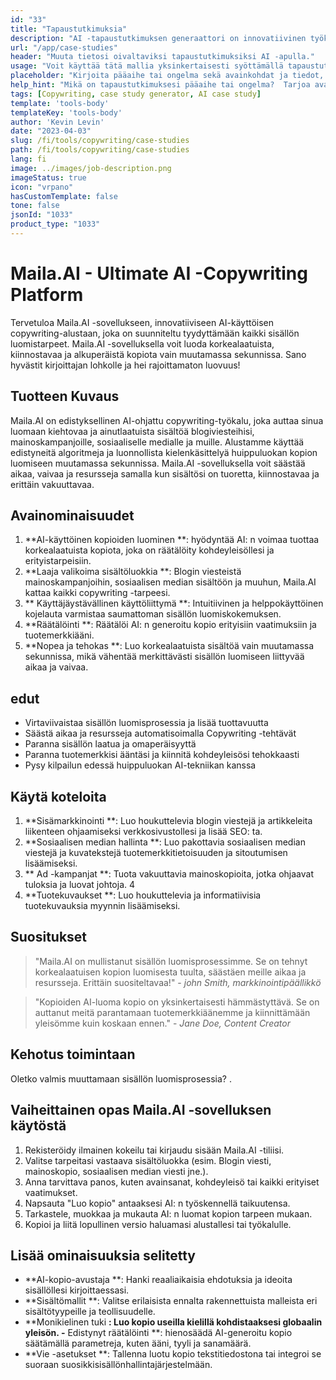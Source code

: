 ```yaml
---
id: "33"
title: "Tapaustutkimuksia"
description: "AI -tapaustutkimuksen generaattori on innovatiivinen työkalu, joka hyödyntää keinotekoista älykkyyttä houkuttelevien tapaustutkimusten luomiseen.  Tämä tehokas työkalu auttaa sinua luomaan hyvin jäsenneltyjä, kiinnostavia ja informatiivisia tapaustutkimuksia, jotka perustuvat toimitetuihin tietoihin ja avainkohtiin, mikä säästää aikaa ja vaivaa prosessissa."
url: "/app/case-studies"
header: "Muuta tietosi oivaltaviksi tapaustutkimuksiksi AI -apulla."
usage: "Voit käyttää tätä mallia yksinkertaisesti syöttämällä tapaustutkimuksen pääaihe, avainkohdat ja kaikki asiaankuuluvat tiedot tai tilastot.  Tämä työkalu tuottaa sitten hyvin jäsennellyn, kiehtovan ja informatiivisen tapaustutkimuksen panoksesi perusteella."
placeholder: "Kirjoita pääaihe tai ongelma sekä avainkohdat ja tiedot, jotka haluat sisällyttää tapaustutkimukseen, esimerkiksi: \ n \ nmain Aihe: Asiakastyytyväisyyden parantaminen vähittäiskaupassa \ n \ nkey -pisteet: \ n \ n1.  Asiakkaiden kipupisteiden tunnistaminen \ N2.  Tehokkaiden ratkaisujen toteuttaminen \ N3.  Muutosten vaikutuksen arviointi \ n \ ndata: keskimääräisen asiakastyytyväisyysluokituksen nousu 3,5: een 4,2 \ n \ nkeywords: vähittäiskauppa, asiakastyytyväisyys, parannus"
help_hint: "Mikä on tapaustutkimuksesi pääaihe tai ongelma?  Tarjoa avainkohdat, tiedot tai tilastot, jotka haluat sisällyttää, ja luomme kattavan tapaustutkimuksen panoksesi perusteella."
tags: [Copywriting, case study generator, AI case study]
template: 'tools-body'
templateKey: 'tools-body'
author: 'Kevin Levin'
date: "2023-04-03"
slug: /fi/tools/copywriting/case-studies
path: /fi/tools/copywriting/case-studies
lang: fi
image: ../images/job-description.png
imageStatus: true
icon: "vrpano"
hasCustomTemplate: false
tone: false
jsonId: "1033"
product_type: "1033"
---
```

# Maila.AI - Ultimate AI -Copywriting Platform

Tervetuloa Maila.AI -sovellukseen, innovatiiviseen AI-käyttöisen copywriting-alustaan, joka on suunniteltu tyydyttämään kaikki sisällön luomistarpeet.  Maila.AI -sovelluksella voit luoda korkealaatuista, kiinnostavaa ja alkuperäistä kopiota vain muutamassa sekunnissa.  Sano hyvästit kirjoittajan lohkolle ja hei rajoittamaton luovuus!

## Tuotteen Kuvaus

Maila.AI on edistyksellinen AI-ohjattu copywriting-työkalu, joka auttaa sinua luomaan kiehtovaa ja ainutlaatuista sisältöä blogiviesteihisi, mainoskampanjoille, sosiaaliselle medialle ja muille.  Alustamme käyttää edistyneitä algoritmeja ja luonnollista kielenkäsittelyä huippuluokan kopion luomiseen muutamassa sekunnissa.  Maila.AI -sovelluksella voit säästää aikaa, vaivaa ja resursseja samalla kun sisältösi on tuoretta, kiinnostavaa ja erittäin vakuuttavaa.

## Avainominaisuudet

1. **AI-käyttöinen kopioiden luominen **: hyödyntää AI: n voimaa tuottaa korkealaatuista kopiota, joka on räätälöity kohdeyleisöllesi ja erityistarpeisiin.
 2. **Laaja valikoima sisältöluokkia **: Blogin viesteistä mainoskampanjoihin, sosiaalisen median sisältöön ja muuhun, Maila.AI kattaa kaikki copywriting -tarpeesi.
 3. ** Käyttäjäystävällinen käyttöliittymä **: Intuitiivinen ja helppokäyttöinen kojelauta varmistaa saumattoman sisällön luomiskokemuksen.
 4. **Räätälöinti **: Räätälöi AI: n generoitu kopio erityisiin vaatimuksiin ja tuotemerkkiääni.
 5. **Nopea ja tehokas **: Luo korkealaatuista sisältöä vain muutamassa sekunnissa, mikä vähentää merkittävästi sisällön luomiseen liittyvää aikaa ja vaivaa.

## edut

- Virtaviivaistaa sisällön luomisprosessia ja lisää tuottavuutta
 - Säästä aikaa ja resursseja automatisoimalla Copywriting -tehtävät
 - Paranna sisällön laatua ja omaperäisyyttä
 - Paranna tuotemerkkisi ääntäsi ja kiinnitä kohdeyleisösi tehokkaasti
 - Pysy kilpailun edessä huippuluokan AI-tekniikan kanssa

## Käytä koteloita

1. **Sisämarkkinointi **: Luo houkuttelevia blogin viestejä ja artikkeleita liikenteen ohjaamiseksi verkkosivustollesi ja lisää SEO: ta.
 2. **Sosiaalisen median hallinta **: Luo pakottavia sosiaalisen median viestejä ja kuvatekstejä tuotemerkkitietoisuuden ja sitoutumisen lisäämiseksi.
 3. ** Ad -kampanjat **: Tuota vakuuttavia mainoskopioita, jotka ohjaavat tuloksia ja luovat johtoja.
 4
 5. **Tuotekuvaukset **: Luo houkuttelevia ja informatiivisia tuotekuvauksia myynnin lisäämiseksi.

## Suositukset

> "Maila.AI on mullistanut sisällön luomisprosessimme. Se on tehnyt korkealaatuisen kopion luomisesta tuulta, säästäen meille aikaa ja resursseja. Erittäin suositeltavaa!"  - _john Smith, markkinointipäällikkö_

> "Kopioiden AI-luoma kopio on yksinkertaisesti hämmästyttävä. Se on auttanut meitä parantamaan tuotemerkkiäänemme ja kiinnittämään yleisömme kuin koskaan ennen."  - _Jane Doe, Content Creator_

## Kehotus toimintaan

Oletko valmis muuttamaan sisällön luomisprosessia?  .

## Vaiheittainen opas Maila.AI -sovelluksen käytöstä

1. Rekisteröidy ilmainen kokeilu tai kirjaudu sisään Maila.AI -tiliisi.
 2. Valitse tarpeitasi vastaava sisältöluokka (esim. Blogin viesti, mainoskopio, sosiaalisen median viesti jne.).
 3. Anna tarvittava panos, kuten avainsanat, kohdeyleisö tai kaikki erityiset vaatimukset.
 4. Napsauta "Luo kopio" antaaksesi AI: n työskennellä taikuutensa.
 5. Tarkastele, muokkaa ja mukauta AI: n luomat kopion tarpeen mukaan.
 6. Kopioi ja liitä lopullinen versio haluamasi alustallesi tai työkalulle.

## Lisää ominaisuuksia selitetty

- **AI-kopio-avustaja **: Hanki reaaliaikaisia ​​ehdotuksia ja ideoita sisällöllesi kirjoittaessasi.
 - **Sisältömallit **: Valitse erilaisista ennalta rakennettuista malleista eri sisältötyypeille ja teollisuudelle.
 - **Monikielinen tuki **: Luo kopio useilla kielillä kohdistaaksesi globaalin yleisön.
 -** Edistynyt räätälöinti **: hienosäädä AI-generoitu kopio säätämällä parametreja, kuten ääni, tyyli ja sanamäärä.
 - **Vie -asetukset **: Tallenna luotu kopio tekstitiedostona tai integroi se suoraan suosikkisisällönhallintajärjestelmään.
